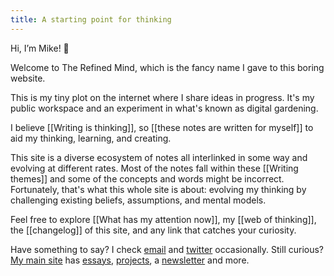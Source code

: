 ```yaml
---
title: A starting point for thinking
---
```

Hi, I’m Mike! 👋

Welcome to The Refined Mind, which is the fancy name I gave to this boring website.

This is my tiny plot on the internet where I share ideas in progress. It's my public workspace and an experiment in what's known as digital gardening.

I believe [[Writing is thinking]], so [[these notes are written for myself]] to aid my thinking, learning, and creating.

This site is a diverse ecosystem of notes all interlinked in some way and evolving at different rates. Most of the notes fall within these [[Writing themes]] and some of the concepts and words might be incorrect. Fortunately, that's what this whole site is about: evolving my thinking by challenging existing beliefs, assumptions, and mental models.

Feel free to explore [[What has my attention now]], my [[web of thinking]], the [[changelog]] of this site, and any link that catches your curiosity.

Have something to say? I check [email](mailto:yo@miketannenbaum.com) and [twitter](https://twitter.com/theroyaltbomb) occasionally. Still curious? [My main site](https://miketannenbaum.com) has [essays](https://miketannenbaum.com/writings), [projects](https://miketannenbaum.com/projects), a [newsletter](https://miketannenbaum.com/signup) and more.
